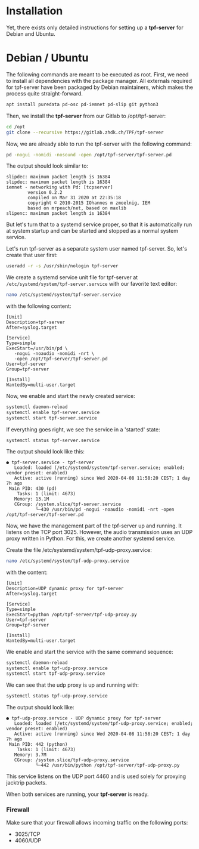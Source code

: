Installation
============

Yet, there exists only detailed instructions for setting up a **tpf-server**
for Debian and Ubuntu. 

Debian / Ubuntu
===============


The following commands are meant to be executed as root. First,
we need to install all dependencies with the package manager. All
externals required for tpf-server have been packaged by Debian
maintainers, which makes the process quite straight-forward.

```bash
apt install puredata pd-osc pd-iemnet pd-slip git python3
```

Then, we install the **tpf-server** from our Gitlab to /opt/tpf-server:

```bash
cd /opt
git clone --recursive https://gitlab.zhdk.ch/TPF/tpf-server
```

Now, we are already able to run the tpf-server with the following command:

```bash
pd -nogui -nomidi -nosound -open /opt/tpf-server/tpf-server.pd
```

The output should look similar to:

```
slipdec: maximum packet length is 16384
slipdec: maximum packet length is 16384
iemnet - networking with Pd: [tcpserver]
        version 0.2.2
        compiled on Mar 31 2020 at 22:35:18
        copyright © 2010-2015 IOhannes m zmoelnig, IEM
        based on mrpeach/net, based on maxlib
slipenc: maximum packet length is 16384
```

But let's turn that to a systemd service proper, so that it is
automatically run at system startup and can be started and stopped as a
normal system service.

Let's run tpf-server as a separate system user named tpf-server. 
So, let's create that user first:

```bash
useradd -r -s /usr/sbin/nologin tpf-server
```

We create a systemd service unit file for tpf-server at
`/etc/systemd/system/tpf-server.service` with our favorite text editor:

```bash
nano /etc/systemd/system/tpf-server.service  
```

with the following content:

```systemd
[Unit]
Description=tpf-server
After=syslog.target

[Service]
Type=simple
ExecStart=/usr/bin/pd \
   -nogui -noaudio -nomidi -nrt \
   -open /opt/tpf-server/tpf-server.pd
User=tpf-server
Group=tpf-server

[Install]
WantedBy=multi-user.target
```

Now, we enable and start the newly created service:

```bash
systemctl daemon-reload
systemctl enable tpf-server.service
systemctl start tpf-server.service
```

If everything goes right, we see the service in a 'started' state:

```
systemctl status tpf-server.service
```

The output should look like this:

```
● tpf-server.service - tpf-server
   Loaded: loaded (/etc/systemd/system/tpf-server.service; enabled; vendor preset: enabled)
   Active: active (running) since Wed 2020-04-08 11:58:20 CEST; 1 day 7h ago
 Main PID: 430 (pd)
    Tasks: 1 (limit: 4673)
   Memory: 13.1M
   CGroup: /system.slice/tpf-server.service
           └─430 /usr/bin/pd -nogui -noaudio -nomidi -nrt -open /opt/tpf-server/tpf-server.pd
```

Now, we have the management part of the tpf-server up and running. It
listens on the TCP port 3025. However, the audio transmission uses an
UDP proxy written in Python. For this, we create another systemd
service.


Create the file /etc/systemd/system/tpf-udp-proxy.service:

```bash
nano /etc/systemd/system/tpf-udp-proxy.service
```

with the content:

```systemd
[Unit]
Description=UDP dynamic proxy for tpf-server
After=syslog.target

[Service]
Type=simple
ExecStart=python /opt/tpf-server/tpf-udp-proxy.py
User=tpf-server
Group=tpf-server

[Install]
WantedBy=multi-user.target
```

We enable and start the service with the same command sequence:

```bash
systemctl daemon-reload
systemctl enable tpf-udp-proxy.service
systemctl start tpf-udp-proxy.service
```
We can see that the udp proxy is up and running with:

```bash
systemctl status tpf-udp-proxy.service
```

The output should look like:

```
● tpf-udp-proxy.service - UDP dynamic proxy for tpf-server
   Loaded: loaded (/etc/systemd/system/tpf-udp-proxy.service; enabled; vendor preset: enabled)
   Active: active (running) since Wed 2020-04-08 11:58:20 CEST; 1 day 7h ago
 Main PID: 442 (python)
    Tasks: 1 (limit: 4673)
   Memory: 3.7M
   CGroup: /system.slice/tpf-udp-proxy.service
           └─442 /usr/bin/python /opt/tpf-server/tpf-udp-proxy.py
```

This service listens on the UDP port 4460 and is used solely for
proxying jacktrip packets.

When both services are running, your **tpf-server** is ready.

### Firewall

Make sure that your firewall allows incoming traffic on the following ports:

  * 3025/TCP
  * 4060/UDP


